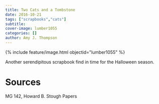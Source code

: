 ```yaml
---
title: Two Cats and a Tombstone
date: 2016-10-21
tags: ["scrapbooks","cats"]
subtitle: 
cover-image: lumber1055
categories: []
author: Amy J. Thompson
---
```


{% include feature/image.html objectid="lumber1055" %}

Another serendipitous scrapbook find in time for the Halloween season.

# Sources

MG 142, Howard B. Stough Papers
